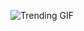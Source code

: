 
<!-- GIF_SECTION -->
![Trending GIF](https://media3.giphy.com/media/v1.Y2lkPThiYjIxNzcyNjV5aG9hbXFtZzR6MG1yanEyd2tvOTZsZ3U4d3BwN2kwcHdvMjU5bCZlcD12MV9naWZzX3NlYXJjaCZjdD1n/HPeLSXWtdnUzK/giphy.gif)
<!-- END_GIF_SECTION -->
